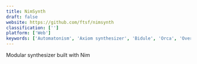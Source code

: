 ```yaml
---
title: NimSynth
draft: false 
website: https://github.com/ftsf/nimsynth
classification: ['']
platform: ['Web']
keywords: ['Automatonism', 'Axiom synthesizer', 'Bidule', 'Orca', 'Overtone', 'PdDroidParty', 'Processing', 'Pure Data', 'Reaktor', 'Renoise', 'Softube Modular', 'Splice Beat Maker', 'SunVox', 'SuperCollider', 'SynthEdit', 'VCV Rack', 'VDMX', 'Voltage Modular', 'Vuo', 'Vvvv', 'Zupiter']
---
```

Modular synthesizer built with Nim